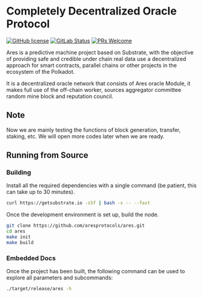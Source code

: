 # Completely Decentralized Oracle Protocol

[![GitHub license](https://img.shields.io/badge/license-GPL3%2FApache2-blue)](LICENSE) [![GitLab Status](https://gitlab.parity.io/parity/substrate/badges/master/pipeline.svg)](https://gitlab.parity.io/parity/substrate/pipelines) [![PRs Welcome](https://img.shields.io/badge/PRs-welcome-brightgreen.svg)](docs/CONTRIBUTING.adoc)

Ares is a predictive machine project based on Substrate, with the objective of providing safe and credible under chain real data use a decentralized approach for smart contracts, parallel chains or other projects in the ecosystem of the Polkadot.

It is a decentralized oracle network that consists of Ares oracle Module, it makes full use of the off-chain worker, sources aggregator committee random mine block and reputation council.

## Note

Now we are mainly testing the functions of block generation, transfer, staking, etc. We will open more codes later when we are ready.

## Running from Source

### Building
Install all the required dependencies with a single command (be patient, this can take up to 30 minutes).

```bash
curl https://getsubstrate.io -sSf | bash -s -- --fast
```

Once the development environment is set up, build the node.

```bash
git clone https://github.com/aresprotocols/ares.git
cd ares
make init
make build
```

### Embedded Docs

Once the project has been built, the following command can be used to explore all parameters and
subcommands:

```sh
./target/release/ares -h
```

